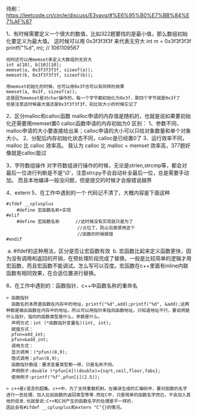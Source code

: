 待刷：https://leetcode.cn/circle/discuss/E3yavq/#%E6%95%B0%E7%BB%84%E7%AF%87

1、有时候需要定义一个很大的数值，比如322题要找的是最小值，那么数组初始化要定义为最大值。
    这时候可以用 0x3f3f3f3f 来代表无穷大
    int m = 0x3f3f3f3f
    printf("%d", m);    // 1061109567

    同时还可以用memset来定义大数组的无穷大
    int a[10], b[10][10];
    memset(a, 0x3f3f3f3f, sizeof(a));
    memset(b, 0x3f3f3f3f, sizeof(b));
    
    用memset初始化的时候，也可以用0x3f也可以有同样的效果
    memset(a, 0x3f, sizeof(a));
    这是因为memset是对char操作的，每一个字节都初始化为0x3f，那四个字节就是0x3f了
    但是注意这时候最大值还是0x3f3f3f3f，别比较大小的时候忘记了

2、区分malloc和calloc函数
    malloc申请的内存值是随机的，也就是说如果要初始化还需要用memset置0
    calloc函数申请的内存初始为0
    区别：
        1、参数不同，malloc申请的大小要直接给出来；calloc申请的大小可以只给对象数量和单个对象大小。
        2、分配后内存初始化状态不同，calloc是已经置0了
        3、运行效率不同，malloc 比 calloc 效率高。
           我认为 calloc 比 malloc + memset 效率高，377题好像就是calloc能过

3、字符数组操作
    对字符数组进行操作的时候，无论是strlen,strcmp等，都会对最后一位进行判断是不是'\0'，注意strcpy不会自动补全最后一位，总是需要手动加。
    而且本地编译一般没问题，但是提交的时候才会报错说越界

4、extern
5、在工作中遇到的一个
    代码记不清了，大概内容是下面这种

```
#ifdef __cplusplus
	#define 宏函数名称+实现
#elif
	#define 宏函数名称      //这时候没有实现就只是为了
                           //占位了，防止后面使用这个
                           //函数的时候报错
#endif
```

​    a. #ifdef的这种用法，区分是否让宏函数有效
​    b. 宏函数比起来定义函数更快，因为没有调用和返回的开销，在预处理阶段完成了替换。一般是比较简单的逻辑才用宏函数，而且宏函数不能调试。怎么写可以百度。
​    宏函数在c++里面有inline内联函数有相同效果，在合适位置进行替换。

6、在工作中遇到的：函数指针、c++中函数名称的重命名

    > 函数指针
      函数名的本质是函数在内存中的地址，printf("%d",add);printf("%d", &add);这两种都是输出函数在内存中的地址。所以可以用指针来指向函数地址，只知道地址不行，要说明是什么指针，指向的函数类型是什么，参数是什么。
      声明方式：int (*函数指针变量名)(int, int);
      赋值方式：
      pfun=add_int;
      pfun=&add_int;
      调用方式：
      显示调用：(*pfun)(8,9);
      隐式调用：pfun(8,9);
      函数指针数组：要求变量类型都一样，只是名称不同。
      声明例子:double (*pfun[4])(double)={sqrt,ceil,floor,fabs};
      使用例子:printf("%f",pfun[i](2.5));

    > c++是c语言的超集。c++中，为了支持重载机制，在编译生成的汇编码中，要对函数的名字进行一些处理，加入比如函数的返回类型等等.而在C中，只是简单的函数名字而已，不会加入其他的信息.也就是说:C++和C对产生的函数名字的处理是不一样的.
    因此会有#ifdef __cplusplus和extern "C"{}的情况。